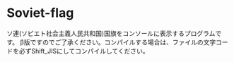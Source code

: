 # Soviet-flag

ソ連(ソビエト社会主義人民共和国)国旗をコンソールに表示するプログラムです。
β版ですのでご了承ください。コンパイルする場合は、ファイルの文字コードを必ずShift_JISにしてコンパイルしてください。

